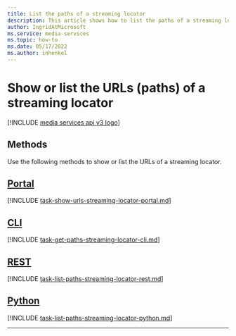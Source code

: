 ```yaml
---
title: List the paths of a streaming locator
description: This article shows how to list the paths of a streaming locator.
author: IngridAtMicrosoft
ms.service: media-services
ms.topic: how-to
ms.date: 05/17/2022
ms.author: inhenkel
---
```


# Show or list the URLs (paths) of a streaming locator

[!INCLUDE [media services api v3 logo](./includes/v3-hr.md)]

## Methods

Use the following methods to show or list the URLs of a streaming locator.

## [Portal](#tab/portal/)

[!INCLUDE [task-show-urls-streaming-locator-portal.md](./includes/task-show-urls-streaming-locator-portal.md)]

## [CLI](#tab/cli/)

[!INCLUDE [task-get-paths-streaming-locator-cli.md](./includes/task-get-paths-streaming-locator-cli.md)]

## [REST](#tab/rest/)

[!INCLUDE [task-list-paths-streaming-locator-rest.md](./includes/task-list-paths-streaming-locator-rest.md)]

## [Python](#tab/python/)

[!INCLUDE [task-list-paths-streaming-locator-python.md](./includes/task-list-paths-streaming-locator-python.md)]

---
